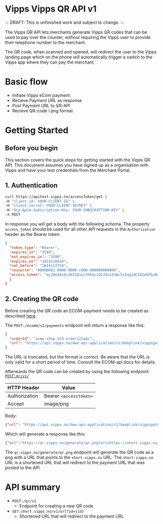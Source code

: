 # Vipps Vipps QR API v1

💥 DRAFT: This is unfinished work and subject to change. 💥

The Vipps QR API lets merchants generate Vipps QR codes that can be used to pay
over the counter, without requiring the Vipps user to provide their telephone
number to the merchant.

The QR code, when scanned and opened, will redirect the user to the Vipps
landing page which on the phone will automatically trigger a switch to the
Vipps app where they can pay the merchant.

# Basic flow

- Initiate Vipps eCom payment
- Recieve Payment URL as response
- Post Payment URL to QR-API
- Recieve QR-code i png format

# Getting Started

## Before you begin

This section covers the quick steps for getting started with the Vipps QR API.
This document assumes you have signed up as a organisation with Vipps and have
your test credentials from the Merchant Portal.

## 1. Authentication
```bash
curl https://apitest.vipps.no/accessToken/get \
-H "client_id: YOUR-CLIENT-ID" \
-H "client_secret: YOUR-CLIENT-SECRET" \
-H "Ocp-Apim-Subscription-Key: YOUR-SUBSCRIPTION-KEY" \
-X POST
```

In response you will get a body with the following schema.
The property `access_token` should be used for all other API requests in the
`Authorization` header as the Bearer token.

```json
{
  "token_type": "Bearer",
  "expires_in": "3599",
  "ext_expires_in": "3599",
  "expires_on": "1614116654",
  "not_before": "1614112754",
  "resource": "00000002-0000-0000-c000-000000000000",
  "access_token": "eyJ0eXAiOiJKV1QiLCJhbGciOiJSUzI1NiIsIng1dCI6Im5PbzNaRH <snip>"
  }
}
```

## 2. Creating the QR code

Before creating the QR code an ECOM-payment needs to be created as described
[here](https://github.com/vippsas/vipps-ecom-api/blob/master/vipps-ecom-api.md#initiate-payment-flow-phone-and-browser).


The `POST:/ecomm/v2/payments` endpoint will return a response like this:

```json
{
  "orderId": "acme-shop-123-order123abc",
  "url": "https://api.vipps.no/dwo-api-application/v1/deeplink/vippsgateway?v=2&token=eyJraWQiOiJqd3RrZXkiLC <snip>"
}
```

The URL is truncated, but the format is correct. Be aware that the URL is only
valid for a short period of time. Consult the ECOM-api docs for details.

Afterwards the QR code can be created by using the following endpoint:
[`POST:qr​/v1/`](https://swagger.io/)

HTTP Header   | Value
------------  | -------------
Authorization | Bearer `<accesstoken>`
Accept        | image/png

Body:
```json
{"url": "https://api.vipps.no/dwo-api-application/v1/deeplink/vippsgateway?v=2&token=eyJraWQiOiJqd3RrZXkiLC <snip>"}
```

Which will generate a response like this:

```json
{"url":"https://qr.vipps.no/generate/qr.png?uri=https://short.vipps.no/v1/url?id=01660693bd8f4311a47ffe4c823fb42a&qr-only=true","expiresIn":60}
```

The `qr.vipps.no/generate/qr.png` endpoint will generate the QR code as a png
with a URL that points to the `short.vipps.no` URL. The `short.vipps.no` URL
is a shortened URL that will redirect to the payment URL that was posted to the API.


# API summary

- `POST:/qr/v1`
	- Endpoint for creating a new QR code
- `GET:short.vipps.no/v1/url?id={id}`
	- Shortened URL that will redirect to the payment URL
